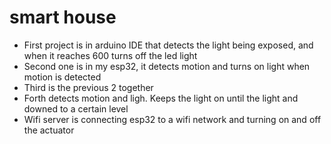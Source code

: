 # smart house
- First project is in arduino IDE that detects the light being exposed, and when it reaches 600 turns off the led light
- Second one is in my esp32, it detects motion and turns on light when motion is detected
- Third is the previous 2 together
- Forth detects motion and ligh. Keeps the light on until the light and downed to a certain level
- Wifi server is connecting esp32 to a wifi network and turning on and off the actuator
